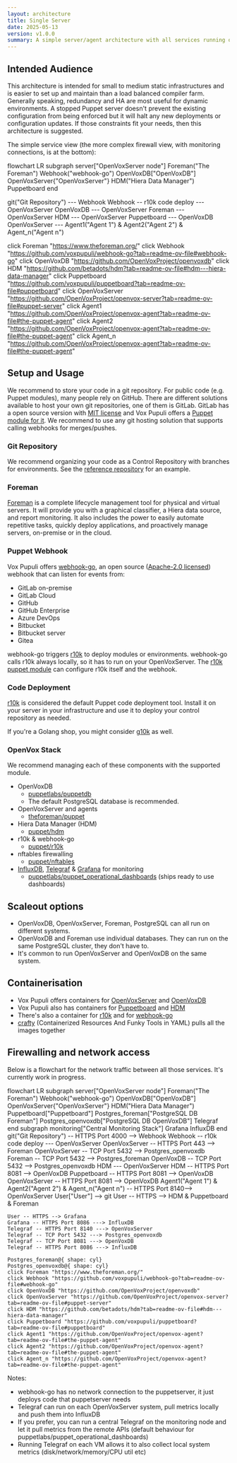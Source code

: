 ```yaml
---
layout: architecture
title: Single Server
date: 2025-05-13
version: v1.0.0
summary: A simple server/agent architecture with all services running on a single machine.
---
```


## Intended Audience

This architecture is intended for small to medium static infrastructures and is easier to set up and maintain than a load balanced compiler farm.
Generally speaking, redundancy and HA are most useful for dynamic environments.
A stopped Puppet server doesn't prevent the existing configuration from being enforced but it will halt any new deployments or configuration updates.
If those constraints fit your needs, then this architecture is suggested.

The simple service view (the more complex firewall view, with monitoring connections, is at the bottom):

<div class="mermaid">
flowchart LR
subgraph server["OpenVoxServer node"]
    Foreman("The Foreman")
    Webhook("webhook-go")
    OpenVoxDB["OpenVoxDB"]
    OpenVoxServer{"OpenVoxServer"}
    HDM("Hiera Data Manager")
    Puppetboard
end

git("Git Repository") --- Webhook
Webhook -- r10k code deploy --- OpenVoxServer
OpenVoxDB --- OpenVoxServer
Foreman --- OpenVoxServer
HDM --- OpenVoxServer
Puppetboard --- OpenVoxDB
OpenVoxServer --- Agent1("Agent 1") & Agent2("Agent 2") & Agent_n("Agent n")

click Foreman "https://www.theforeman.org/"
click Webhook "https://github.com/voxpupuli/webhook-go?tab=readme-ov-file#webhook-go"
click OpenVoxDB "https://github.com/OpenVoxProject/openvoxdb"
click HDM "https://github.com/betadots/hdm?tab=readme-ov-file#hdm---hiera-data-manager"
click Puppetboard "https://github.com/voxpupuli/puppetboard?tab=readme-ov-file#puppetboard"
click OpenVoxServer "https://github.com/OpenVoxProject/openvox-server?tab=readme-ov-file#puppet-server"
click Agent1 "https://github.com/OpenVoxProject/openvox-agent?tab=readme-ov-file#the-puppet-agent"
click Agent2 "https://github.com/OpenVoxProject/openvox-agent?tab=readme-ov-file#the-puppet-agent"
click Agent_n "https://github.com/OpenVoxProject/openvox-agent?tab=readme-ov-file#the-puppet-agent"
</div>

## Setup and Usage

We recommend to store your code in a git repository.
For public code (e.g. Puppet modules), many people rely on GitHub.
There are different solutions available to host your own git repositories, one of them is GitLab.
GitLab has a open source version with [MIT license](https://docs.gitlab.com/development/licensing/) and Vox Pupuli offers a [Puppet module for it](https://forge.puppet.com/modules/puppet/gitlab/readme).
We recommend to use any git hosting solution that supports calling webhooks for merges/pushes.

### Git Repository

We recommend organizing your code as a Control Repository with branches for
environments. See the [reference repository](https://github.com/puppetlabs/control-repo)
for an example.


### Foreman

[Foreman](https://www.theforeman.org) is a complete lifecycle management tool
for physical and virtual servers. It will provide you with a graphical
classifier, a Hiera data source, and report monitoring. It also includes the
power to easily automate repetitive tasks, quickly deploy applications, and
proactively manage servers, on-premise or in the cloud.


### Puppet Webhook

Vox Pupuli offers [webhook-go](https://github.com/voxpupuli/webhook-go?tab=readme-ov-file#webhook-go), an open source ([Apache-2.0 licensed](https://github.com/voxpupuli/webhook-go/blob/master/LICENSE)) webhook that can listen for events from:

* GitLab on-premise
* GitLab Cloud
* GitHub
* GitHub Enterprise
* Azure DevOps
* Bitbucket
* Bitbucket server
* Gitea

webhook-go triggers [r10k](https://github.com/puppetlabs/r10k?tab=readme-ov-file#r10k) to deploy modules or environments.
webhook-go calls r10k always locally, so it has to run on your OpenVoxServer.
The [r10k puppet module](https://forge.puppet.com/modules/puppet/r10k/readme) can configure r10k itself and the webhook.

### Code Deployment

[r10k](https://github.com/puppetlabs/r10k) is considered the default Puppet code deployment tool.
Install it on your server in your infrastructure and use it to deploy your control repository as needed.

If you're a Golang shop, you might consider [g10k](https://github.com/xorpaul/g10k) as well.


### OpenVox Stack

We recommend managing each of these components with the supported module.

* OpenVoxDB
    * [puppetlabs/puppetdb](https://forge.puppet.com/puppetlabs/puppetdb)
    * The default PostgreSQL database is recommended.
* OpenVoxServer and agents
    * [theforeman/puppet](https://forge.puppet.com/modules/theforeman/puppet)
* Hiera Data Manager (HDM)
    * [puppet/hdm](https://forge.puppet.com/modules/puppet/hdm)
* r10k & webhook-go
    * [puppet/r10k](https://forge.puppet.com/modules/puppet/r10k/readme)
* nftables firewalling
    * [puppet/nftables](https://forge.puppet.com/modules/puppet/nftables/readme)
* [InfluxDB](https://www.influxdata.com/products/influxdb/), [Telegraf](https://www.influxdata.com/time-series-platform/telegraf/) & [Grafana](https://grafana.com/oss/grafana/) for monitoring
    * [puppetlabs/puppet_operational_dashboards](https://forge.puppet.com/modules/puppetlabs/puppet_operational_dashboards/readme) (ships ready to use dashboards)

## Scaleout options

* OpenVoxDB, OpenVoxServer, Foreman, PostgreSQL can all run on different systems.
* OpenVoxDB and Foreman use individual databases. They can run on the same PostgreSQL cluster, they don't have to.
* It's common to run OpenVoxServer and OpenVoxDB on the same system.

## Containerisation

* Vox Pupuli offers containers for [OpenVoxServer](https://github.com/OpenVoxProject/container-openvoxserver?tab=readme-ov-file#openvox-server-container) and [OpenVoxDB](https://github.com/OpenVoxProject/container-openvoxdb?tab=readme-ov-file#openvox-db-container)
* Vox Pupuli also has containers for [Puppetboard](https://github.com/voxpupuli/puppetboard/pkgs/container/puppetboard) and [HDM](https://github.com/betadots/hdm/pkgs/container/hdm)
* There's also a container for [r10k](https://github.com/voxpupuli/container-r10k) and for [webhook-go](https://github.com/voxpupuli/container-r10k-webhook)
* [crafty](https://github.com/voxpupuli/crafty) (Containerized Resources And Funky Tools in YAML) pulls all the images together

## Firewalling and network access

Below is a flowchart for the network traffic between all those services.
It's currently work in progress.

<div class="mermaid">
flowchart LR
 subgraph server["OpenVoxServer node"]
        Foreman("The Foreman")
        Webhook("webhook-go")
        OpenVoxDB["OpenVoxDB"]
        OpenVoxServer{"OpenVoxServer"}
        HDM("Hiera Data Manager")
        Puppetboard["Puppetboard"]
        Postgres_foreman["PostgreSQL DB Foreman"]
        Postgres_openvoxdb["PostgreSQL DB OpenVoxDB"]
        Telegraf
  end
  subgraph monitoring["Central Monitoring Stack"]
    Grafana
    InfluxDB
  end
    git("Git Repository") -- HTTPS Port 4000 --> Webhook
    Webhook -- r10k code deploy --- OpenVoxServer
    OpenVoxServer -- HTTPS Port 443 --> Foreman
    OpenVoxServer -- TCP Port 5432 --> Postgres_openvoxdb
    Foreman -- TCP Port 5432 --> Postgres_foreman
    OpenVoxDB -- TCP Port 5432 --> Postgres_openvoxdb
    HDM --- OpenVoxServer
    HDM -- HTTPS Port 8081 --> OpenVoxDB
    Puppetboard -- HTTPS Port 8081 --> OpenVoxDB
    OpenVoxServer -- HTTPS Port 8081 --> OpenVoxDB
    Agent1("Agent 1") & Agent2("Agent 2") & Agent_n("Agent n") -- HTTPS Port 8140--> OpenVoxServer
    User["User"] --> git
    User -- HTTPS --> HDM & Puppetboard & Foreman

    User -- HTTPS --> Grafana
    Grafana -- HTTPS Port 8086 ---> InfluxDB
    Telegraf -- HTTPS Port 8140 ---> OpenVoxServer
    Telegraf -- TCP Port 5432 ---> Postgres_openvoxdb
    Telegraf -- TCP Port 8081 ---> OpenVoxDB
    Telegraf -- HTTPS Port 8086 ---> InfluxDB

    Postgres_foreman@{ shape: cyl}
    Postgres_openvoxdb@{ shape: cyl}
    click Foreman "https://www.theforeman.org/"
    click Webhook "https://github.com/voxpupuli/webhook-go?tab=readme-ov-file#webhook-go"
    click OpenVoxDB "https://github.com/OpenVoxProject/openvoxdb"
    click OpenVoxServer "https://github.com/OpenVoxProject/openvox-server?tab=readme-ov-file#puppet-server"
    click HDM "https://github.com/betadots/hdm?tab=readme-ov-file#hdm---hiera-data-manager"
    click Puppetboard "https://github.com/voxpupuli/puppetboard?tab=readme-ov-file#puppetboard"
    click Agent1 "https://github.com/OpenVoxProject/openvox-agent?tab=readme-ov-file#the-puppet-agent"
    click Agent2 "https://github.com/OpenVoxProject/openvox-agent?tab=readme-ov-file#the-puppet-agent"
    click Agent_n "https://github.com/OpenVoxProject/openvox-agent?tab=readme-ov-file#the-puppet-agent"
</div>

Notes:

* webhook-go has no network connection to the puppetserver, it just deploys code that puppetserver needs
* Telegraf can run on each OpenVoxServer system, pull metrics locally and push them into InfluxDB
* If you prefer, you can run a central Telegraf on the monitoring node and let it pull metrics from the remote APIs (default behaviour for puppetlabs/puppet_operational_dashboards)
* Running Telegraf on each VM allows it to also collect local system metrics (disk/network/memory/CPU util etc)
